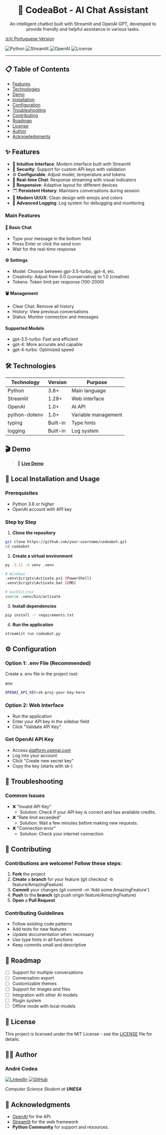 <div align="center"> 
<h1>🤖 CodeaBot - AI Chat Assistant</h1> 
  
<p>An intelligent chatbot built with Streamlit and OpenAI GPT, developed to provide friendly and helpful assistance in various tasks.</p>

</div>

[🇧🇷 Portuguese Version](README-pt.md)



![Python](https://img.shields.io/badge/python-v3.8+-blue.svg)
![Streamlit](https://img.shields.io/badge/streamlit-v1.28+-red.svg)
![OpenAI](https://img.shields.io/badge/openai-v1.0+-green.svg)
![License](https://img.shields.io/badge/license-MIT-blue.svg)

--- 

## 📋 Table of Contents

- [Features](README.md#-features)
- [Technologies](README.md#-technologies)
- [Demo](README.md#-demo)
- [Installation](README.md#-installation)
- [Configuration](README.md#-configuration)
- [Troubleshooting](README.md#-troubleshooting)
- [Contributing](README.md#-contributing)
- [Roadmap](README.md#-roadmap)
- [License](README.md#-license)
- [Author](README.md#-author)
- [Acknowledgments](README.md#-acknowledgments)

## ✨ Features

- 🎯 **Intuitive Interface**: Modern interface built with Streamlit
- 🔐 **Security**: Support for custom API keys with validation
- ⚙️ **Configurable**: Adjust model, temperature and tokens
- 💬 **Real-time Chat**: Response streaming with visual indicators
- 📱 **Responsive**: Adaptive layout for different devices
- 🗂️ **Persistent History**: Maintains conversations during session
- 🎨 **Modern UI/UX**: Clean design with emojis and colors
- 🔧 **Advanced Logging**: Log system for debugging and monitoring

### Main Features

#### 💬 Basic Chat
- Type your message in the bottom field
- Press Enter or click the send icon
- Wait for the real-time response

#### ⚙️ Settings
- Model: Choose between gpt-3.5-turbo, gpt-4, etc.
- Creativity: Adjust from 0.0 (conservative) to 1.0 (creative)
- Tokens: Token limit per response (100-2000)

#### 🗑️ Management
- Clear Chat: Remove all history
- History: View previous conversations
- Status: Monitor connection and messages

#### Supported Models
- gpt-3.5-turbo: Fast and efficient
- gpt-4: More accurate and capable
- gpt-4-turbo: Optimized speed

## 🛠️ Technologies
|Technology	|Version	|Purpose|
------------|-------|---------|
|Python	|3.8+	|Main language
|Streamlit|	1.28+	|Web interface
|OpenAI	|1.0+	|AI API
|python-dotenv|	1.0+	|Variable management
|typing	|Built-in	|Type hints
|logging	|Built-in	|Log system



## 🎬 Demo

> 🚀 **[Live Demo](https://your-app.streamlit.app)**


## 🚀 Local Installation and Usage

### Prerequisites

- Python 3.8 or higher
- OpenAI account with API key

### Step by Step

1. **Clone the repository**
```bash
git clone https://github.com/your-username/codeabot.git
cd codeabot
```
2. **Create a virtual environment**
```bash
py -3.11 -m venv .venv

# Windows
.venv\Scripts\Activate.ps1 (PowerShell)
.venv\Scripts\Activate.bat (CMD)

# macOS/Linux
source .venv/bin/activate
```
3. **Install dependencies**
```bash
pip install -r requirements.txt
```
4. **Run the application**
```bash
streamlit run codeabot.py
```

## ⚙️ Configuration
### **Option 1**: .env File (Recommended)
Create a .env file in the project root:

env
```bash
OPENAI_API_KEY=sk-proj-your-key-here
```

### **Option 2**: Web Interface
- Run the application
- Enter your API key in the sidebar field
- Click "Validate API Key"

### Get OpenAI API Key
- Access [platform.openai.com](https://platform.openai.com/api-keys)
- Log into your account
- Click "Create new secret key"
- Copy the key (starts with sk-)

## 🐛 Troubleshooting
### Common Issues
- ❌ "Invalid API Key"
  - Solution: Check if your API key is correct and has available credits.
- ❌ "Rate limit exceeded"
  - Solution: Wait a few minutes before making new requests.
- ❌ "Connection error"
  - Solution: Check your internet connection.
 

## 🤝 Contributing

### Contributions are welcome! Follow these steps:
1. **Fork** the project
2. **Create** a **branch** for your feature (git checkout -b feature/AmazingFeature)
3. **Commit** your changes (git commit -m 'Add some AmazingFeature')
4. **Push** to the **branch** (git push origin feature/AmazingFeature)
5. **Open** a **Pull Request**

### Contributing Guidelines
- Follow existing code patterns
- Add tests for new features
- Update documentation when necessary
- Use type hints in all functions
- Keep commits small and descriptive

## 📝 Roadmap
- [ ] Support for multiple conversations
- [ ] Conversation export
- [ ] Customizable themes
- [ ] Support for images and files
- [ ] Integration with other AI models
- [ ] Plugin system
- [ ] Offline mode with local models

## 📄 License
This project is licensed under the MIT License - see the [LICENSE](LICENSE.txt) file for details.

## 👨‍💻 Author
### André Codea 
[![LinkedIn](https://img.shields.io/badge/LinkedIn-%230570a8?style=for-the-badge&logo=LinkedIn&logoColor=white)](https://www.linkedin.com/in/andrecodea/) [![GitHub](https://img.shields.io/badge/GitHub-%23121011?style=for-the-badge&logo=GitHub&logoColor=white)](https://github.com/andrecodea)

*Computer Science Student at **UNESA***

## 🙏 Acknowledgments
- [OpenAI](https://www.openai.com) for the API.
- [Streamlit](https://www.streamlit.io) for the web framework
- **Python Community** for support and resources.

